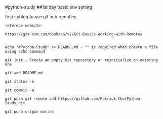 #python-study
##1st day
basic env setting

first setting to use git hub remotley

```
referece website

https://git-scm.com/book/en/v2/Git-Basics-Working-with-Remotes

```

```

echo "#Python-Study" >> README.md - "" is required when create a file using echo command
 
git init - Create an empty Git repository or reinitialize an existing one

git add README.md

git status -s

git commit -a

git push git remote add https://github.com/Patrick-Cho/Python-Study.git

git push origin master
```
